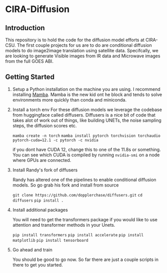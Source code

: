 # CIRA-Diffusion

## Introduction 
This repository is to hold the code for the diffusion model efforts at CIRA-CSU. The first couple projects for us are to do are conditional diffusion models to do image2image translation using satellite data. Specifcally, we are looking to generate Visible images from IR data and Microwave images from the full GOES ABI. 

## Getting Started
1. Setup a Python installation on the machine you are using. I
   recommend installing [Mamba](#). Mamba is the new kid ont he block and tends to solve environments more quickly than conda and miniconda. 
2. Install a torch env
   For these diffusion models we leverage the codebase from huggingface called diffusers. Diffusers is a nice bit of code that takes alot of work out of things, like building UNETs, the noise sampling steps, the diffusion scores etc. 

   ``mamba create -n torch``
   ``mamba install pytorch torchvision torchaudio pytorch-cuda=12.1 -c pytorch -c nvidia``

   if you dont have CUDA 12, change this to one of the 11.8s or something. You can see which CUDA is compiled by running `nvidia-smi` on a node where GPUs are connected. 

3. Install Randy's fork of diffusers

   Randy has altered one of the pipelines to enable conditional diffusion models. So go grab his fork and install from source

   ``git clone https://github.com/dopplerchase/diffusers.git``
   ``cd diffusers``
   ``pip install .`` 

4. Install additional packages 

   You will need to get the transformers package if you would like to use attention and transformer methods in your Unets. 

   ``pip install transformers`` 
   ``pip install accelerate``
   ``pip install matplotlib``
   ``pip install tensorboard``

5. Go ahead and train 

   You should be good to go now. So far there are just a couple scripts in there to get you started. 
   
